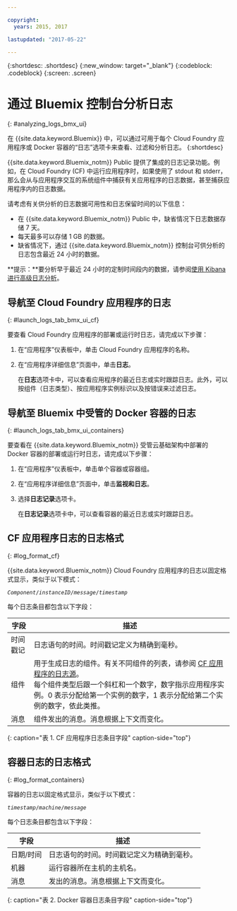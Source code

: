 ```yaml
---

copyright:
  years: 2015, 2017

lastupdated: "2017-05-22"

---
```



{:shortdesc: .shortdesc}
{:new_window: target="_blank"}
{:codeblock: .codeblock}
{:screen: .screen}

# 通过 Bluemix 控制台分析日志
{: #analyzing_logs_bmx_ui}

在 {{site.data.keyword.Bluemix}} 中，可以通过可用于每个 Cloud Foundry 应用程序或 Docker 容器的“日志”选项卡来查看、过滤和分析日志。
{:shortdesc}

{{site.data.keyword.Bluemix_notm}} Public 提供了集成的日志记录功能。例如，在 Cloud Foundry (CF) 中运行应用程序时，如果使用了 stdout 和 stderr，那么会从与应用程序交互的系统组件中捕获有关应用程序的日志数据，甚至捕获应用程序内的日志数据。

请考虑有关供分析的日志数据可用性和日志保留时间的以下信息：

* 在 {{site.data.keyword.Bluemix_notm}} Public 中，缺省情况下日志数据存储 7 天。 
* 每天最多可以存储 1 GB 的数据。 
* 缺省情况下，通过 {{site.data.keyword.Bluemix_notm}} 控制台可供分析的日志包含最近 24 小时的数据。

**提示：**要分析早于最近 24 小时的定制时间段内的数据，请参阅[使用 Kibana 进行高级日志分析](kibana4/logging_analyzing_logs_Kibana.html#analyzing_logs_Kibana)。 

##  导航至 Cloud Foundry 应用程序的日志
{: #launch_logs_tab_bmx_ui_cf}

要查看 Cloud Foundry 应用程序的部署或运行时日志，请完成以下步骤：

1. 在“应用程序”仪表板中，单击 Cloud Foundry 应用程序的名称。 
    
2. 在“应用程序详细信息”页面中，单击**日志**。
    
    在**日志**选项卡中，可以查看应用程序的最近日志或实时跟踪日志。此外，可以按组件（日志类型）、按应用程序实例标识以及按错误来过滤日志。
    

##  导航至 Bluemix 中受管的 Docker 容器的日志
{: #launch_logs_tab_bmx_ui_containers}

要查看在 {{site.data.keyword.Bluemix_notm}} 受管云基础架构中部署的 Docker 容器的部署或运行时日志，请完成以下步骤：

1. 在“应用程序”仪表板中，单击单个容器或容器组。 
    
2. 在“应用程序详细信息”页面中，单击**监视和日志**。

3. 选择**日志记录**选项卡。
    
    在**日志记录**选项卡中，可以查看容器的最近日志或实时跟踪日志。 

## CF 应用程序日志的日志格式
{: #log_format_cf}

{{site.data.keyword.Bluemix_notm}} Cloud Foundry 应用程序的日志以固定格式显示，类似于以下模式：

<code><var class="keyword varname">Component</var>/<var class="keyword varname">instanceID</var>/<var class="keyword varname">message</var>/<var class="keyword varname">timestamp</var></code>

每个日志条目都包含以下字段：

| 字段 | 描述 |
|-------|-------------|
| 时间戳记 | 日志语句的时间。时间戳记定义为精确到毫秒。 |
| 组件 | 用于生成日志的组件。有关不同组件的列表，请参阅 [CF 应用程序的日志源](cfapps/logging_cf_apps.html#logging_bluemix_cf_apps_log_sources)。<br> 每个组件类型后跟一个斜杠和一个数字，数字指示应用程序实例。0 表示分配给第一个实例的数字，1 表示分配给第二个实例的数字，依此类推。 |
| 消息 | 组件发出的消息。消息根据上下文而变化。 |
{: caption="表 1. CF 应用程序日志条目字段" caption-side="top"}


## 容器日志的日志格式
{: #log_format_containers}

容器的日志以固定格式显示，类似于以下模式：

<code><var class="keyword varname">timestamp</var>/<var class="keyword varname">machine</var>/<var class="keyword varname">message</var>  </code>

每个日志条目都包含以下字段：

| 字段 | 描述 |
|-------|-------------|
| 日期/时间 | 日志语句的时间。时间戳记定义为精确到毫秒。 |
| 机器 | 运行容器所在主机的主机名。 |
| 消息 | 发出的消息。消息根据上下文而变化。 |
{: caption="表 2. Docker 容器日志条目字段" caption-side="top"}

